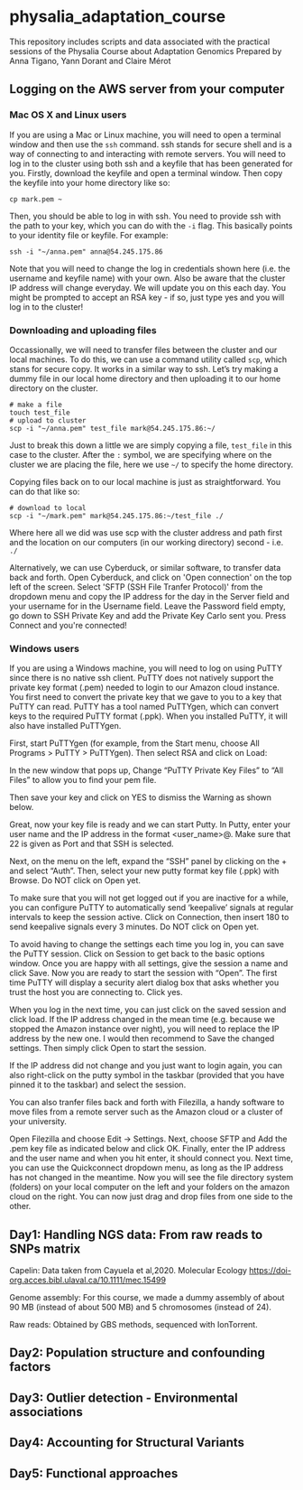 # physalia_adaptation_course

This repository includes scripts and data associated with the practical sessions of the Physalia Course about Adaptation Genomics
Prepared by Anna Tigano, Yann Dorant and Claire Mérot


## Logging on the AWS server from your computer
### Mac OS X and Linux users
If you are using a Mac or Linux machine, you will need to open a terminal window and then use the ```ssh``` command. ssh stands for secure shell and is a way of connecting to and interacting with remote servers. You will need to log in to the cluster using both ssh and a keyfile that has been generated for you.
Firstly, download the keyfile and open a terminal window. Then copy the keyfile into your home directory like so:
```
cp mark.pem ~
```
Then, you should be able to log in with ssh. You need to provide ssh with the path to your key, which you can do with the ```-i``` flag. This basically points to your identity file or keyfile. For example:
```
ssh -i "~/anna.pem" anna@54.245.175.86
```
Note that you will need to change the log in credentials shown here (i.e. the username and keyfile name) with your own. Also be aware that the cluster IP address will change everyday. We will update you on this each day. You might be prompted to accept an RSA key - if so, just type yes and you will log in to the cluster!

### Downloading and uploading files
Occassionally, we will need to transfer files between the cluster and our local machines. To do this, we can use a command utility called ```scp```, which stans for secure copy. It works in a similar way to ssh. Let’s try making a dummy file in our local home directory and then uploading it to our home directory on the cluster.
```
# make a file
touch test_file
# upload to cluster
scp -i "~/anna.pem" test_file mark@54.245.175.86:~/
```
Just to break this down a little we are simply copying a file, ```test_file``` in this case to the cluster. After the `:` symbol, we are specifying where on the cluster we are placing the file, here we use `~/` to specify the home directory.


Copying files back on to our local machine is just as straightforward. You can do that like so:
```
# download to local
scp -i "~/mark.pem" mark@54.245.175.86:~/test_file ./
```
Where here all we did was use scp with the cluster address and path first and the location on our computers (in our working directory) second - i.e. `./`

Alternatively, we can use Cyberduck, or similar software, to transfer data back and forth.
Open Cyberduck, and click on 'Open connection' on the top left of the screen. Select 'SFTP (SSH File Tranfer Protocol)' from the dropdown menu and copy the IP address for the day in the Server field and your username for in the Username field. Leave the Password field empty, go down to SSH Private Key and add the Private Key Carlo sent you. Press Connect and you're connected!

### Windows users
If you are using a Windows machine, you will need to log on using PuTTY since there is no native ssh client. PuTTY does not natively support the private key format (.pem) needed to login to our Amazon cloud instance. You first need to convert the private key that we gave to you to a key that PuTTY can read. PuTTY has a tool named PuTTYgen, which can convert keys to the required PuTTY format (.ppk). When you installed PuTTY, it will also have installed PuTTYgen.

First, start PuTTYgen (for example, from the Start menu, choose All Programs > PuTTY > PuTTYgen). Then select RSA and click on Load:

In the new window that pops up, Change “PuTTY Private Key Files” to “All Files” to allow you to find your pem file.

Then save your key and click on YES to dismiss the Warning as shown below.

Great, now your key file is ready and we can start Putty. In Putty, enter your user name and the IP address in the format <user_name>@<IP adress>. Make sure that 22 is given as Port and that SSH is selected.

Next, on the menu on the left, expand the “SSH” panel by clicking on the + and select “Auth”. Then, select your new putty format key file (.ppk) with Browse. Do NOT click on Open yet.

To make sure that you will not get logged out if you are inactive for a while, you can configure PuTTY to automatically send ‘keepalive’ signals at regular intervals to keep the session active. Click on Connection, then insert 180 to send keepalive signals every 3 minutes. Do NOT click on Open yet.

To avoid having to change the settings each time you log in, you can save the PuTTY session. Click on Session to get back to the basic options window. Once you are happy with all settings, give the session a name and click Save. Now you are ready to start the session with “Open”. The first time PuTTY will display a security alert dialog box that asks whether you trust the host you are connecting to. Click yes.

When you log in the next time, you can just click on the saved session and click load. If the IP address changed in the mean time (e.g. because we stopped the Amazon instance over night), you will need to replace the IP address by the new one. I would then recommend to Save the changed settings. Then simply click Open to start the session.

If the IP address did not change and you just want to login again, you can also right-click on the putty symbol in the taskbar (provided that you have pinned it to the taskbar) and select the session.

You can also tranfer files back and forth with Filezilla, a handy software to move files from a remote server such as the Amazon cloud or a cluster of your university.

Open Filezilla and choose Edit -> Settings.
Next, choose SFTP and Add the .pem key file as indicated below and click OK.
Finally, enter the IP address and the user name and when you hit enter, it should connect you. Next time, you can use the Quickconnect dropdown menu, as long as the IP address has not changed in the meantime.
Now you will see the file directory system (folders) on your local computer on the left and your folders on the amazon cloud on the right. You can now just drag and drop files from one side to the other.

## Day1: Handling NGS data: From raw reads to SNPs matrix

Capelin: Data taken from Cayuela et al,2020. Molecular Ecology https://doi-org.acces.bibl.ulaval.ca/10.1111/mec.15499
 
Genome assembly: For this course, we made a dummy assembly of about 90 MB (instead of about 500 MB) and 5 chromosomes (instead of 24).

Raw reads: Obtained by GBS methods, sequenced with IonTorrent.
 
## Day2: Population structure and confounding factors

## Day3: Outlier detection - Environmental associations

## Day4: Accounting for Structural Variants

## Day5: Functional approaches

